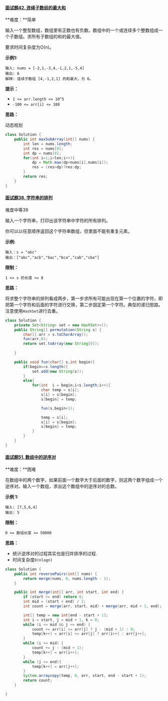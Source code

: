 #### [面试题42. 连续子数组的最大和](https://leetcode-cn.com/problems/lian-xu-zi-shu-zu-de-zui-da-he-lcof/)

**难度：**简单

输入一个整型数组，数组里有正数也有负数。数组中的一个或连续多个整数组成一个子数组。求所有子数组的和的最大值。

要求时间复杂度为O(n)。

**示例1:**

```
输入: nums = [-2,1,-3,4,-1,2,1,-5,4]
输出: 6
解释: 连续子数组 [4,-1,2,1] 的和最大，为 6。
```

**提示：**

- `1 <= arr.length <= 10^5`
- `-100 <= arr[i] <= 100`

**思路：**

动态规划

```java
class Solution {
    public int maxSubArray(int[] nums) {
        int len = nums.length;
        int res = nums[0];
        int dp = nums[0];
        for(int i=1;i<len;i++){
            dp = Math.max(dp+nums[i],nums[i]);
            res = (res>dp)?res:dp;
        }
        return res;
    }
}
```

#### [面试题38. 字符串的排列](https://leetcode-cn.com/problems/zi-fu-chuan-de-pai-lie-lcof/)

难度中等39

输入一个字符串，打印出该字符串中字符的所有排列。

你可以以任意顺序返回这个字符串数组，但里面不能有重复元素。

**示例:**

```
输入：s = "abc"
输出：["abc","acb","bac","bca","cab","cba"]
```

**限制：**

```
1 <= s 的长度 <= 8
```

**思路：**

将求整个字符串的排列看成两步，第一步求所有可能出现在第一个位置的字符，即把第一个字符和后面的字符进行交换，第二步固定第一个字符。典型的递归思路。注意使用`HashSet`进行去重。

```java
class Solution {
    private Set<String> set = new HashSet<>();
    public String[] permutation(String s) {
        char[] arr = s.toCharArray();
        fun(arr,0);
        return set.toArray(new String[0]);
 
    }

    public void fun(char[] s,int begin){
        if(begin==s.length){
            set.add(new String(s));
        }
        else{
            for(int  i = begin;i<s.length;i++){
                char temp = s[i];
                s[i] = s[begin];
                s[begin] = temp;

                fun(s,begin+1);

                temp = s[i];
                s[i] = s[begin];
                s[begin] = temp;
            }
        }
    }
}
```

#### [面试题51. 数组中的逆序对](https://leetcode-cn.com/problems/shu-zu-zhong-de-ni-xu-dui-lcof/)

**难度：**困难

在数组中的两个数字，如果前面一个数字大于后面的数字，则这两个数字组成一个逆序对。输入一个数组，求出这个数组中的逆序对的总数。

**示例 1:**

```
输入: [7,5,6,4]
输出: 5
```

**限制：**

```
0 <= 数组长度 <= 50000
```

**思路：**

- 统计逆序对的过程其实也是归并排序的过程.
- 时间复杂度`O(nlogn)`

```java
class Solution {
    public int reversePairs(int[] nums) {
        return merge(nums, 0, nums.length - 1);
    }

    public int merge(int[] arr, int start, int end) {
        if (start >= end) return 0;
        int mid = (start + end) / 2;
        int count = merge(arr, start, mid) + merge(arr, mid + 1, end);

        int[] temp = new int[end - start + 1];
        int i = start, j = mid + 1, k = 0;
        while (i <= mid && j <= end) {
            count += arr[i] <= arr[j] ? j - (mid + 1) : 0;
            temp[k++] = arr[i] <= arr[j] ? arr[i++] : arr[j++];
        }
        while (i <= mid) {
            count += j - (mid + 1);
            temp[k++] = arr[i++];
        }
        while (j <= end){
            temp[k++] = arr[j++];
        }
        System.arraycopy(temp, 0, arr, start, end - start + 1);
        return count;
    }

}
```

